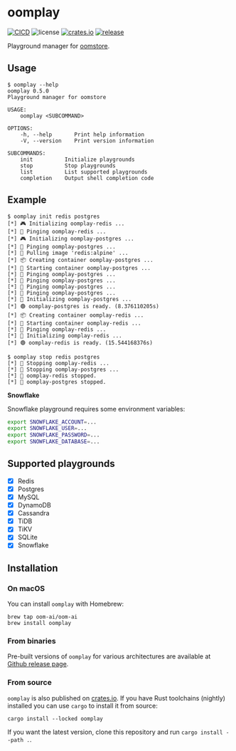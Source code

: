 # oomplay

[![CICD](https://github.com/oom-ai/oomplay/actions/workflows/CICD.yml/badge.svg)](https://github.com/oom-ai/oomplay/actions/workflows/CICD.yml)
![license](https://img.shields.io/badge/license-%20MIT/Apache--2.0-blue.svg)
[![crates.io](https://img.shields.io/crates/v/oomplay.svg?colorB=319e8c)](https://crates.io/crates/oomplay)
[![release](https://img.shields.io/badge/Release-%20Linux%20|%20OSX%20|%20Win%20-orange.svg)](https://github.com/oom-ai/oomplay/releases)


Playground manager for [oomstore](https://github.com/oom-ai/oomstore).

## Usage

```help
$ oomplay --help
oomplay 0.5.0
Playground manager for oomstore

USAGE:
    oomplay <SUBCOMMAND>

OPTIONS:
    -h, --help       Print help information
    -V, --version    Print version information

SUBCOMMANDS:
    init          Initialize playgrounds
    stop          Stop playgrounds
    list          List supported playgrounds
    completion    Output shell completion code
```

## Example

```
$ oomplay init redis postgres
[*] 🎮 Initializing oomplay-redis ...
[*] 📡 Pinging oomplay-redis ...
[*] 🎮 Initializing oomplay-postgres ...
[*] 📡 Pinging oomplay-postgres ...
[*] 🚚 Pulling image 'redis:alpine' ...
[*] 📦 Creating container oomplay-postgres ...
[*] 🚀 Starting container oomplay-postgres ...
[*] 📡 Pinging oomplay-postgres ...
[*] 📡 Pinging oomplay-postgres ...
[*] 📡 Pinging oomplay-postgres ...
[*] 📡 Pinging oomplay-postgres ...
[*] 💫 Initializing oomplay-postgres ...
[*] 🟢 oomplay-postgres is ready. (8.376110205s)
[*] 📦 Creating container oomplay-redis ...
[*] 🚀 Starting container oomplay-redis ...
[*] 📡 Pinging oomplay-redis ...
[*] 💫 Initializing oomplay-redis ...
[*] 🟢 oomplay-redis is ready. (15.544168376s)
```

```
$ oomplay stop redis postgres
[*] 🔌 Stopping oomplay-redis ...
[*] 🔌 Stopping oomplay-postgres ...
[*] 🔴 oomplay-redis stopped.
[*] 🔴 oomplay-postgres stopped.
```

**Snowflake**

Snowflake playground requires some environment variables:

```sh
export SNOWFLAKE_ACCOUNT=...
export SNOWFLAKE_USER=...
export SNOWFLAKE_PASSWORD=...
export SNOWFLAKE_DATABASE=...
```

## Supported playgrounds

- [x] Redis
- [x] Postgres
- [x] MySQL
- [x] DynamoDB
- [x] Cassandra
- [x] TiDB
- [x] TiKV
- [x] SQLite
- [x] Snowflake

## Installation

### On macOS

You can install `oomplay` with Homebrew:

```
brew tap oom-ai/oom-ai
brew install oomplay
```

### From binaries

Pre-built versions of `oomplay` for various architectures are available at [Github release page](https://github.com/oom-ai/oomplay/releases).

### From source

`oomplay` is also published on [crates.io](https://crates.io). If you have Rust toolchains (nightly) installed you can use `cargo` to install it from source:

```
cargo install --locked oomplay
```

If you want the latest version, clone this repository and run `cargo install --path .`.
